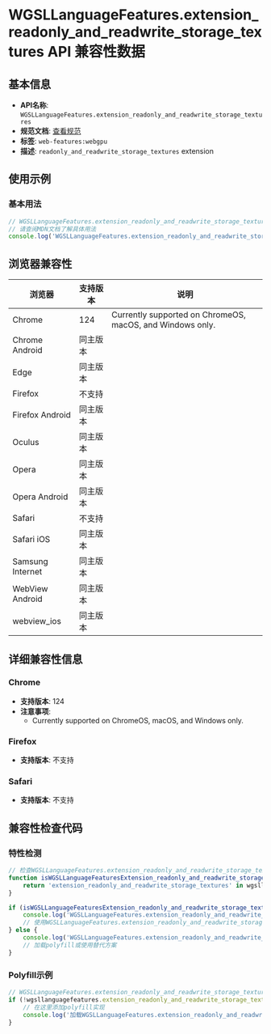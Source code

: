# WGSLLanguageFeatures.extension_readonly_and_readwrite_storage_textures API 兼容性数据

## 基本信息

- **API名称**: `WGSLLanguageFeatures.extension_readonly_and_readwrite_storage_textures`
- **规范文档**: [查看规范](https://gpuweb.github.io/gpuweb/wgsl/#language_extension-readonly_and_readwrite_storage_textures)
- **标签**: `web-features:webgpu`
- **描述**: `readonly_and_readwrite_storage_textures` extension

## 使用示例

### 基本用法

```javascript
// WGSLLanguageFeatures.extension_readonly_and_readwrite_storage_textures 使用示例
// 请查阅MDN文档了解具体用法
console.log('WGSLLanguageFeatures.extension_readonly_and_readwrite_storage_textures API');
```

## 浏览器兼容性

| 浏览器 | 支持版本 | 说明 |
|--------|----------|------|
| Chrome | 124 | Currently supported on ChromeOS, macOS, and Windows only. |
| Chrome Android | 同主版本 |  |
| Edge | 同主版本 |  |
| Firefox | 不支持 |  |
| Firefox Android | 同主版本 |  |
| Oculus | 同主版本 |  |
| Opera | 同主版本 |  |
| Opera Android | 同主版本 |  |
| Safari | 不支持 |  |
| Safari iOS | 同主版本 |  |
| Samsung Internet | 同主版本 |  |
| WebView Android | 同主版本 |  |
| webview_ios | 同主版本 |  |

## 详细兼容性信息

### Chrome

- **支持版本**: 124
- **注意事项**:
  - Currently supported on ChromeOS, macOS, and Windows only.

### Firefox

- **支持版本**: 不支持

### Safari

- **支持版本**: 不支持

## 兼容性检查代码

### 特性检测

```javascript
// 检查WGSLLanguageFeatures.extension_readonly_and_readwrite_storage_textures是否支持
function isWGSLLanguageFeaturesExtension_readonly_and_readwrite_storage_texturesSupported() {
    return 'extension_readonly_and_readwrite_storage_textures' in wgsllanguagefeatures && typeof wgsllanguagefeatures.extension_readonly_and_readwrite_storage_textures === 'function';
}

if (isWGSLLanguageFeaturesExtension_readonly_and_readwrite_storage_texturesSupported()) {
    console.log('WGSLLanguageFeatures.extension_readonly_and_readwrite_storage_textures 支持');
    // 使用WGSLLanguageFeatures.extension_readonly_and_readwrite_storage_textures
} else {
    console.log('WGSLLanguageFeatures.extension_readonly_and_readwrite_storage_textures 不支持，需要polyfill');
    // 加载polyfill或使用替代方案
}
```

### Polyfill示例

```javascript
// WGSLLanguageFeatures.extension_readonly_and_readwrite_storage_textures polyfill
if (!wgsllanguagefeatures.extension_readonly_and_readwrite_storage_textures) {
    // 在这里添加polyfill实现
    console.log('加载WGSLLanguageFeatures.extension_readonly_and_readwrite_storage_textures polyfill');
}
```

